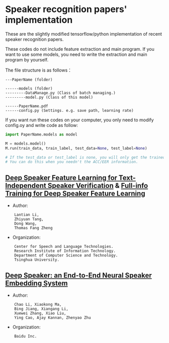 # Speaker recognition papers' implementation
These are the slightly modified tensorflow/python implementation of recent speaker recognition papers.

These codes do not include feature extraction and main program. If you want to use some models, you need to write the extraction and main program by yourself.

The file structure is as follows：
```
---PaperName (folder)

------models (folder)
---------DataManage.py (Class of batch managing.)
---------model.py (Class of this model)

------PaperName.pdf 
------config.py (Settings. e.g. save path, learning rate)
```
If you want run these codes on your computer, you only need to modify config.oy and write code as follow:
```python
import PaperName.models as model

M = models.model()
M.run(train_data, train_label, test_data=None, test_label=None)

# If the test_data or test_label is none, you will only get the trained model. 
# You can do this when you needn't the ACC/EER information.
```

## [Deep Speaker Feature Learning for Text-Independent Speaker Verification](https://github.com/vzxxbacq/speaker-recognition-papers/blob/master/CT-DNN/Deep_Speaker_Feature_Learning_for_Text-Independent.pdf) & [Full-info Training for Deep Speaker Feature Learning](https://github.com/vzxxbacq/speaker-recognition-papers/blob/master/CT-DNN/Full_info_deep_speaker_feature_learning.pdf)

- Author:
```
    Lantian Li,
    Zhiyuan Tang,  
    Dong Wang, 
    Thomas Fang Zheng  
```
- Organization:
```
    Center for Speech and Language Technologies.
    Research Institute of Information Technology.
    Department of Computer Science and Technology.
    Tsinghua University.
```
## [Deep Speaker: an End-to-End Neural Speaker Embedding System](https://github.com/vzxxbacq/speaker-recognition-papers/blob/master/DeepSpeaker/Deep%20Speaker%20an%20End-to-End%20Neural%20Speaker%20Embedding%20System.pdf)

- Author:
```
    Chao Li, Xiaokong Ma,
    Bing Jiang, Xiangang Li,
    Xuewei Zhang, Xiao Liu,
    Ying Cao, Ajay Kannan, Zhenyao Zhu
```
- Organization:
```
    Baidu Inc.
```
